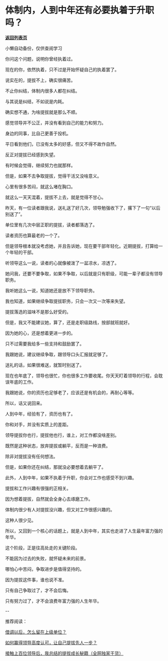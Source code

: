 # 体制内，人到中年还有必要执着于升职吗？

[**返回列表页**](/gzh/费曼的小茶馆)

小懒自动备份，仅供查阅学习

你问这个问题，说明你曾经执着过。

现在的你，依然执着，只不过是开始怀疑自己的执着罢了。  

说实在的，提拔不上，确实很痛苦。  

不止你纠结，体制内很多人都在纠结。  

与其说是纠结，不如说是内耗。  

确实想不通，为啥提拔就是那么不顺。  

感觉领导并不公正，并没有看到自己的能力和努力。  

身边的同事，比自己更善于投机。

平日看到他们，已没有太多的好感，但又不得不故作自然。  

反正对提拔已经感到失望。

有时候会觉得，继续努力也就那样。

但是，如果不去争取提拔，觉得干活又没啥意义。

心里有很多苦闷，就这么堵在胸口。

就这么一天天混着，提拔不上去，就是觉得不甘心。  

昨天，有一位读者跟我说，送礼送了好几次，领导勉强收下了，撂下了一句“以后别送了”。  

单位里有几次中层正职的提拔，读者都落选了。

读者资历也算最老的一个了。  

但是领导根本就没考虑她，并且告诉她，现在要干部年轻化。近期提拔，打算给一个年轻的干部。

听领导这么一说，读者的心就像被泼了一盆凉水，凉透了。  

她问我，还要不要争取，如果不争取，以后就是只有职级，可能一辈子都没有领导职务。  

我听她这么一说，知道她还是放不下领导职务。  

我也知道，如果继续争取提拔职务，只会一次又一次等来失望。  

提拔落选的滋味不是那么好受的。

但是，我又不能建议她，算了，还是走职级路线，按部就班就好。

因为她的心，还是想着更进一步的。  

只不过需要我给多一些支持和鼓励罢了。

我跟她说，建议继续争取，跟领导口头汇报就足够了。

送礼的话，如果很难送，就暂时别送了。

现在也年底了，领导也很忙，你也很多工作要收尾。你天天盯着领导的行程，会耽误年底的工作。

我跟她说，你的资历也足够老了，应该还是有机会的，再耐心等等。  

所以，话又说回来。  

人到中年，经验有了，资历也有了。

你和对手，并没有实质上的差距。  

领导提拔你也行，提拔他也行，谁上，对工作都没啥差别。  

既然是这种状态，放弃提拔或躺平，反而是一种浪费。  

除非对提拔没有任何想法。

但是，如果你还在纠结，那就没必要想着去躺平了。

此外，人到中年，如果不执着于升职，你会对工作也感受不到兴趣。  

提拔和工作兴趣有很强的正相关。  

因为想着提拔，自然就会全身心去琢磨工作。

体制内很少有人对提拔没兴趣，但又对工作很感兴趣的。

这种人很少见。

所以，又回到一个核心的话题上，就是人到中年，其实也走进了人生最年富力强的年华。  

这个阶段，正是往高处走的关键阶段。  

不能因为过去的失败，就怀疑未来的前景。

哪怕心中苦闷，争取进步是值得坚持的。  

因为提拔这件事，谁也说不准。

只有自己争取过了，才不会后悔。

只有努力过了，才不会浪费年富力强的人生年华。  

\--  

推荐阅读：

[借调以后，怎么留在上级单位？](http://mp.weixin.qq.com/s?__biz=Mzk0MzcyOTA5Ng==&mid=2247488509&idx=1&sn=429fc45951bcda04a878502496a4b4d2&chksm=c32e235af459aa4cc573afb7ed6d6d15c3c77c272e1c66693ff6dfd6da12d61647778671a5a3&scene=21#wechat_redirect)  

[如何赢得领导高度认可，让自己提拔先人一步？](http://mp.weixin.qq.com/s?__biz=Mzk0MzcyOTA5Ng==&mid=2247488498&idx=2&sn=dae6e2afa1231dec9b10a35c6c7c77f1&chksm=c32e2355f459aa432e87da051bab0bf8026432064fcae9c85b352f77c6f67d9586dd10e24176&scene=21#wechat_redirect)  

[接触上百位领导后，我总结的提拔成长秘籍（全网独家干货）](http://mp.weixin.qq.com/s?__biz=Mzk0MzcyOTA5Ng==&mid=2247488424&idx=1&sn=27386b79c34691e800fc5b494565eace&chksm=c32e230ff459aa194560d9e73ea5f233ad923740a4b31a6fab0f85d4314368df4c20bbfe131c&scene=21#wechat_redirect)

